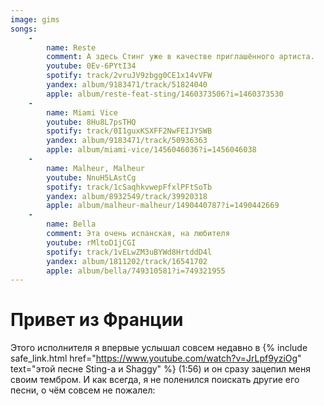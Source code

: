 ```yaml
---
image: gims
songs:
    -
        name: Reste
        comment: А здесь Стинг уже в качестве приглашённого артиста.
        youtube: 0Ev-6PYtI34
        spotify: track/2vruJV9zbgg0CE1x14vVFW
        yandex: album/9183471/track/51824040
        apple: album/reste-feat-sting/1460373506?i=1460373530
    -
        name: Miami Vice
        youtube: 8Hu8L7psTHQ
        spotify: track/0I1guxKSXFF2NwFEIJYSWB
        yandex: album/9183471/track/50936363
        apple: album/miami-vice/1456046036?i=1456046038
    -
        name: Malheur, Malheur
        youtube: NnuH5LAstCg
        spotify: track/1cSaqhkvwepFfxlPFtSoTb
        yandex: album/8932549/track/39920318
        apple: album/malheur-malheur/1490440787?i=1490442669
    -
        name: Bella
        comment: Эта очень испанская, на любителя
        youtube: rMltoD1jCGI
        spotify: track/1vELwZM3uBYWd8HrtddD4l
        yandex: album/1811202/track/16541702
        apple: album/bella/749310581?i=749321955
---
```

# Привет из Франции

Этого исполнителя я впервые услышал совсем недавно в
{% include safe_link.html href="https://www.youtube.com/watch?v=JrLpf9yziOg" text="этой песне Sting-а и Shaggy" %} (1:56)
и он сразу зацепил меня своим тембром. И как всегда, я не поленился поискать другие его песни, о чём совсем не пожалел: